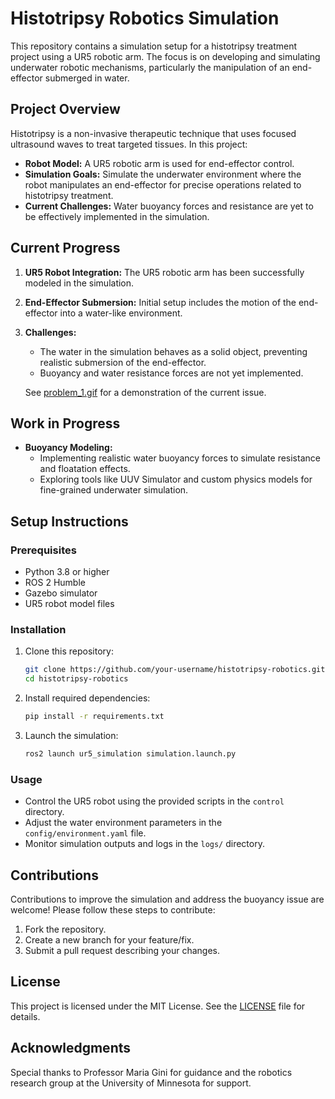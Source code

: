 # Histotripsy Robotics Simulation

This repository contains a simulation setup for a histotripsy treatment project using a UR5 robotic arm. The focus is on developing and simulating underwater robotic mechanisms, particularly the manipulation of an end-effector submerged in water.

## Project Overview

Histotripsy is a non-invasive therapeutic technique that uses focused ultrasound waves to treat targeted tissues. In this project:

- **Robot Model:** A UR5 robotic arm is used for end-effector control.
- **Simulation Goals:** Simulate the underwater environment where the robot manipulates an end-effector for precise operations related to histotripsy treatment.
- **Current Challenges:** Water buoyancy forces and resistance are yet to be effectively implemented in the simulation.

## Current Progress

1. **UR5 Robot Integration:** The UR5 robotic arm has been successfully modeled in the simulation.
2. **End-Effector Submersion:** Initial setup includes the motion of the end-effector into a water-like environment.
3. **Challenges:**
   - The water in the simulation behaves as a solid object, preventing realistic submersion of the end-effector.
   - Buoyancy and water resistance forces are not yet implemented.

   See [problem_1.gif](problem_1.gif) for a demonstration of the current issue.

## Work in Progress

- **Buoyancy Modeling:**
  - Implementing realistic water buoyancy forces to simulate resistance and floatation effects.
  - Exploring tools like UUV Simulator and custom physics models for fine-grained underwater simulation.

## Setup Instructions

### Prerequisites
- Python 3.8 or higher
- ROS 2 Humble
- Gazebo simulator
- UR5 robot model files

### Installation
1. Clone this repository:
   ```bash
   git clone https://github.com/your-username/histotripsy-robotics.git
   cd histotripsy-robotics
   ```

2. Install required dependencies:
   ```bash
   pip install -r requirements.txt
   ```

3. Launch the simulation:
   ```bash
   ros2 launch ur5_simulation simulation.launch.py
   ```

### Usage
- Control the UR5 robot using the provided scripts in the `control` directory.
- Adjust the water environment parameters in the `config/environment.yaml` file.
- Monitor simulation outputs and logs in the `logs/` directory.

## Contributions

Contributions to improve the simulation and address the buoyancy issue are welcome! Please follow these steps to contribute:

1. Fork the repository.
2. Create a new branch for your feature/fix.
3. Submit a pull request describing your changes.

## License

This project is licensed under the MIT License. See the [LICENSE](LICENSE) file for details.

## Acknowledgments

Special thanks to Professor Maria Gini for guidance and the robotics research group at the University of Minnesota for support.
